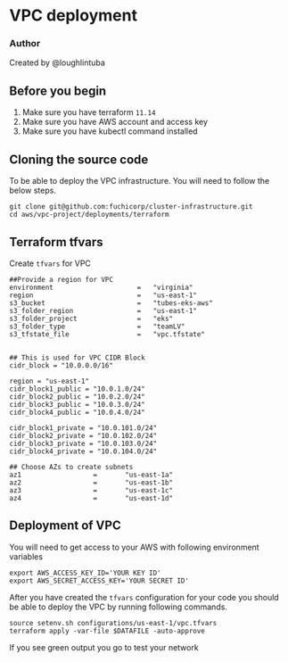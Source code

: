 # VPC deployment 


### Author
Created by @loughlintuba

## Before you begin
1. Make sure you have terraform `11.14`
2. Make sure you have AWS account and access key
3. Make sure you have kubectl command installed


## Cloning the source code
To be able to deploy the VPC infrastructure. You will need to follow the below steps.
```
git clone git@github.com:fuchicorp/cluster-infrastructure.git
cd aws/vpc-project/deployments/terraform
```


## Terraform tfvars
Create `tfvars` for VPC 
```
##Provide a region for VPC
environment                     =   "virginia"
region                          =   "us-east-1"
s3_bucket                       =   "tubes-eks-aws"
s3_folder_region                =   "us-east-1"
s3_folder_project               =   "eks"
s3_folder_type                  =   "teamLV"
s3_tfstate_file                 =   "vpc.tfstate"


## This is used for VPC CIDR Block
cidr_block = "10.0.0.0/16"

region = "us-east-1" 
cidr_block1_public = "10.0.1.0/24"
cidr_block2_public = "10.0.2.0/24"
cidr_block3_public = "10.0.3.0/24"
cidr_block4_public = "10.0.4.0/24"

cidr_block1_private = "10.0.101.0/24"
cidr_block2_private = "10.0.102.0/24"
cidr_block3_private = "10.0.103.0/24"
cidr_block4_private = "10.0.104.0/24"

## Choose AZs to create subnets
az1                  =       "us-east-1a"
az2                  =       "us-east-1b"
az3                  =       "us-east-1c"
az4                  =       "us-east-1d"

```


## Deployment of VPC 
You will need to get access to your AWS with following environment variables
```
export AWS_ACCESS_KEY_ID='YOUR KEY ID'
export AWS_SECRET_ACCESS_KEY='YOUR SECRET ID'
```

After you have created the `tfvars` configuration for your code you should be able to deploy the VPC by running following commands. 
```
source setenv.sh configurations/us-east-1/vpc.tfvars 
terraform apply -var-file $DATAFILE -auto-approve 
```

If you see green output you go to test your network
